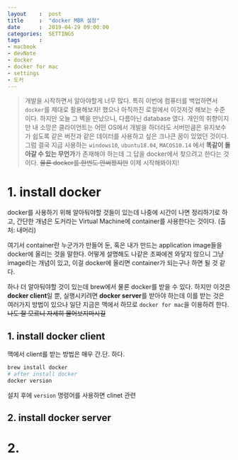 ```yaml
---
layout    :  post
title     :  "docker MBR 설정"
date      :  2019-04-29 09:00:00
categories:  SETTINGS
tags      :
- macbook
- devNote
- docker
- docker for mac
- settings
- 도커
---
```


> 개발을 시작하면서 알아야할게 너무 많다. 특히 이번에 컴퓨터를 백업하면서 `docker`를 제대로 활용해보자! 했으나 아직까진 로컬에서 이것저것 해보는 수준이다. 하지만 오늘 그 벽을 만났으니, 다름아닌 database 였다. 개인의 취향이지만 내 소망은  클라이언트는 어떤 OS에서 개발을 하더라도 서버만큼은 유지보수가 쉽도록 같은 버전과 같은 데이터를 사용하고 싶은 크나큰 꿈이 있었던 것이다. 그럼 결국 지금 사용하는 `windows10`, `ubuntu18.04`, `MACOS10.14` 에서 **똑같이 돌아갈 수 있는 무언가**가 존재해야 하는데 그 답을 docker에서 찾으려고 한다는 것이다. ~~물론 docker를 한번도 안써봤지만~~ 이제 시작해봐야지!

# 1. install docker

docker를 사용하기 위해 알아둬야할 것들이 있는데 나중에 시간이 나면 정리하기로 하고, 간단한 개념은 도커라는 Virtual Machine에 container를 사용한다는 것이다. (출처: 내머리)  

여기서 container란 누군가가 만들어 둔, 혹은 내가 만드는 application image들을 docker에 올리는 것을 말한다. 어떻게 설명해도 나같은 초짜에겐 와닿지 않으니 그냥 image라는 개념이 있고, 이걸 docker에 올리면 container가 되는구나 하면 될 것 같다.  

하나 더 알아둬야할 것이 있는데 brew에서 물론 docker를 받을 수 있다. 하지만 이것은 **docker client**일 뿐, 실행시키려면 **docker server**를 받아야 하는데 이를 받는 것은 여러가지 방법이 있으나 일단 지금은 맥에서 하므로 `docker for mac`을 이용하려 한다. ~~나도 잘 모르니 자세히 물어보지마시길~~  

## 1. install docker client

맥에서 client를 받는 방법은 매우 간.단. 하다.

```bash
brew install docker
# after install docker
docker version
```

설치 후에 `version` 명령어를 사용하면 clinet 관련 


## 2. install docker server

# 2. 